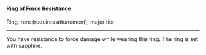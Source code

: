 #### Ring of Force Resistance

Ring, rare (requires attunement), major tier

---

You have resistance to force damage while wearing this ring. The ring is set with sapphire.